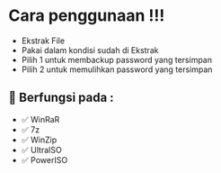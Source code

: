 # Cara penggunaan !!!
* Ekstrak File
* Pakai dalam kondisi sudah di Ekstrak
* Pilih 1 untuk membackup password yang tersimpan
* Pilih 2 untuk memulihkan password yang tersimpan

## 🚀 Berfungsi pada :
- ✅ WinRaR
- ✅ 7z
- ✅ WinZip
- ✅ UltraISO
- ✅ PowerISO
